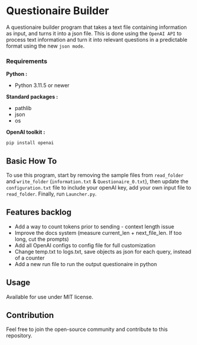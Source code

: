 # Questionaire Builder
A questionaire builder program that takes a text file containing information as input, and turns it into a json file. This is done using the ```OpenAI API``` to process text information and turn it into relevant questions in a predictable format using the new ```json mode```.



### Requirements
__Python :__
- Python 3.11.5 or newer

__Standard packages :__
- pathlib
- json
- os

__OpenAI toolkit :__

`pip install openai`



## Basic How To
To use this program, start by removing the sample files from ```read_folder``` and ```write_folder``` (```information.txt``` & ```Questionaire_0.txt```),
then update the ```configuration.txt``` file to include your openAI key, add your own input file to ```read_folder```. Finally, run ```Launcher.py```.



## Features backlog
- Add a way to count tokens prior to sending - context length issue
- Improve the docs system (measure current_len + next_file_len. If too long, cut the prompts)
- Add all OpenAI configs to config file for full customization
- Change temp.txt to logs.txt, save objects as json for each query, instead of a counter
- Add a new run file to run the output questionaire in python


## Usage
Available for use under MIT license.

## Contribution
Feel free to join the open-source community and contribute to this repository.
